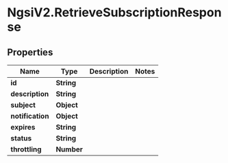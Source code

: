 # NgsiV2.RetrieveSubscriptionResponse

## Properties
Name | Type | Description | Notes
------------ | ------------- | ------------- | -------------
**id** | **String** |  | 
**description** | **String** |  | 
**subject** | **Object** |  | 
**notification** | **Object** |  | 
**expires** | **String** |  | 
**status** | **String** |  | 
**throttling** | **Number** |  | 


